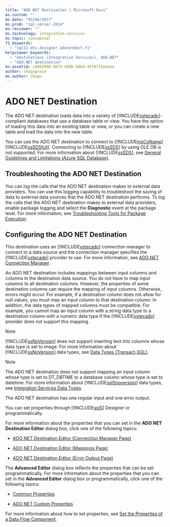 ```yaml
---
title: "ADO NET Destination | Microsoft Docs"
ms.custom: ""
ms.date: "03/06/2017"
ms.prod: "sql-server-2014"
ms.reviewer: ""
ms.technology: integration-services
ms.topic: conceptual
f1_keywords: 
  - "sql12.dts.designer.adonetdest.f1"
helpviewer_keywords: 
  - "destinations [Integration Services], ADO.NET"
  - "ADO.NET destination"
ms.assetid: cb883990-d875-4d8b-b868-45f9f15ebeae
author: chugugrace
ms.author: chugu
---
```

# ADO NET Destination
  The ADO NET destination loads data into a variety of [!INCLUDE[vstecado](../../includes/vstecado-md.md)]-compliant databases that use a database table or view. You have the option of loading this data into an existing table or view, or you can create a new table and load the data into the new table.  
  
 You can use the ADO NET destination to connect to [!INCLUDE[msCoName](../../includes/msconame-md.md)] [!INCLUDE[ssSDSfull](../../includes/sssdsfull-md.md)]. Connecting to [!INCLUDE[ssSDS](../../includes/sssds-md.md)] by using OLE DB is not supported. For more information about [!INCLUDE[ssSDS](../../includes/sssds-md.md)], see [General Guidelines and Limitations (Azure SQL Database)](https://go.microsoft.com/fwlink/?LinkId=248228).  
  
## Troubleshooting the ADO NET Destination  
 You can log the calls that the ADO NET destination makes to external data providers. You can use this logging capability to troubleshoot the saving of data to external data sources that the ADO NET destination performs. To log the calls that the ADO NET destination makes to external data providers, enable package logging and select the **Diagnostic** event at the package level. For more information, see [Troubleshooting Tools for Package Execution](../troubleshooting/troubleshooting-tools-for-package-execution.md).  
  
## Configuring the ADO NET Destination  
 This destination uses an [!INCLUDE[vstecado](../../includes/vstecado-md.md)] connection manager to connect to a data source and the connection manager specifies the [!INCLUDE[vstecado](../../includes/vstecado-md.md)] provider to use. For more information, see [ADO.NET Connection Manager](../connection-manager/ado-net-connection-manager.md).  
  
 An ADO NET destination includes mappings between input columns and columns in the destination data source. You do not have to map input columns to all destination columns. However, the properties of some destination columns can require the mapping of input columns. Otherwise, errors might occur. For example, if a destination column does not allow for null values, you must map an input column to that destination column. In addition, the data types of mapped columns must be compatible. For example, you cannot map an input column with a string data type to a destination column with a numeric data type if the [!INCLUDE[vstecado](../../includes/vstecado-md.md)] provider does not support this mapping.  
  
> [!NOTE]  
>  [!INCLUDE[ssNoVersion](../../includes/ssnoversion-md.md)] does not support inserting text into columns whose data type is set to image. For more information about [!INCLUDE[ssNoVersion](../../includes/ssnoversion-md.md)] data types, see [Data Types &#40;Transact-SQL&#41;](/sql/t-sql/data-types/data-types-transact-sql).  
  
> [!NOTE]  
>  The ADO NET destination does not support mapping an input column whose type is set to DT_DBTIME to a database column whose type is set to datetime. For more information about [!INCLUDE[ssISnoversion](../../includes/ssisnoversion-md.md)] data types, see [Integration Services Data Types](integration-services-data-types.md).  
  
 The ADO NET destination has one regular input and one error output.  
  
 You can set properties through [!INCLUDE[ssIS](../../includes/ssis-md.md)] Designer or programmatically.  
  
 For more information about the properties that you can set in the **ADO NET Destination Editor** dialog box, click one of the following topics:  
  
-   [ADO NET Destination Editor &#40;Connection Manager Page&#41;](../ado-net-destination-editor-connection-manager-page.md)  
  
-   [ADO NET Destination Editor &#40;Mappings Page&#41;](../ado-net-destination-editor-mappings-page.md)  
  
-   [ADO NET Destination Editor &#40;Error Output Page&#41;](../ado-net-destination-editor-error-output-page.md)  
  
 The **Advanced Editor** dialog box reflects the properties that can be set programmatically. For more information about the properties that you can set in the **Advanced Editor** dialog box or programmatically, click one of the following topics:  
  
-   [Common Properties](../common-properties.md)  
  
-   [ADO NET Custom Properties](ado-net-custom-properties.md)  
  
 For more information about how to set properties, see [Set the Properties of a Data Flow Component](set-the-properties-of-a-data-flow-component.md).  
  
  
